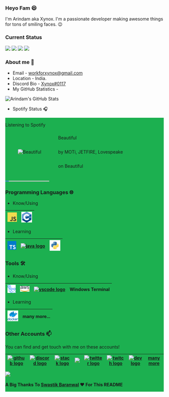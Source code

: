 ### Heyo Fam 😄

I'm Arindam aka Xynox. I'm a passionate developer making awesome things for tons of smiling faces. 😉

### Current Status 

![](https://img.shields.io/endpoint?label=currently&url=https://dev.discordprofiles.me/api/badge/status/621764740573560842?simple=true) ![](https://img.shields.io/endpoint?url=https://dev.discordprofiles.me/api/badge/playing/621764740573560842?vscode=false) ![](https://img.shields.io/endpoint?url=https://dev.discordprofiles.me/api/badge/vscode/621764740573560842) ![](https://api.spotify.com/v1/users/zrei8evwinfjy9d27fjon68hh)

### About me 👨‍


- Email - workforxynox@gmail.com
- Location - India.
- Discord Bio - [Xynox#0117](https://discord.bio/p/xynox) 
- My GitHub Statistics -

![Arindam's GitHub Stats](https://github-readme-stats.vercel.app/api?username=XynoxTheDev&hide=["stars"]&show_icons=true)

- Spotify Status 🎧 

</figure>
</div>
<div id="presence_spotify" class="box is-size-6" style='display: inline-block; background: #1cb050; min-width: 300px; vertical-align: bottom'>
<p class="is-uppercase is-size-7 has-text-weight-bold" style="margin-bottom: .75em">Listening to Spotify</p>
<div style="margin-bottom: .75em">
<figure class="image is-64x64" style="display: inline-grid; vertical-align: middle; cursor: default" data-tooltip="Beautiful">
 <img style="border-radius: 4px" src="https://i.scdn.co/image/ab67616d0000b273619eee9c15b57b6bb7d6201a" alt="Beautiful">
</figure>
<div style="display: inline-grid; vertical-align: middle; margin-left: 10px">
<p class="has-text-weight-bold">Beautiful</p>
<p>by MOTi, JETFIRE, Lovespeake</p>
<p>on Beautiful</p>
</div>
</div>
<progress id="spotify_progress" style="margin-bottom: 0; height: .3rem" class="progress" value="12556" max="150000" start="1597563362452" end="1597563512452"></progress>
<script type="9a99289dfb20f87d955462c7-text/javascript">
                      window.barInterval = null;
                      const bar = document.getElementById("spotify_progress");
                      window.barInterval = setInterval(() => {
                        if (bar == null || !bar.getAttribute("start") || !bar.getAttribute("end")) {
                          clearInterval(window.barInterval);
                          delete window.barInterval;
                        }
                        bar.value = Date.now() - parseInt(bar.getAttribute("start"));
                        if (((parseInt(bar.getAttribute("end")) - Date.now()) <= 0)) {
                          clearInterval(window.barInterval);
                          delete window.barInterval;
                        }
                      }, 1000);
                    </script>

### Programming Languages 🌐

- Know/Using

| [<img src="https://raw.githubusercontent.com/github/explore/80688e429a7d4ef2fca1e82350fe8e3517d3494d/topics/javascript/javascript.png" alt="js logo" width="30">](https://developer.mozilla.org/en-US/docs/Web/JavaScript)   | [<img src="https://raw.githubusercontent.com/github/explore/80688e429a7d4ef2fca1e82350fe8e3517d3494d/topics/cpp/cpp.png" alt="cpp logo" width="34">](https://isocpp.org/)  |  
|---|---|

- Learning

 | [<img src="https://raw.githubusercontent.com/github/explore/80688e429a7d4ef2fca1e82350fe8e3517d3494d/topics/typescript/typescript.png" alt="ts logo" width="28">](https://www.typescriptlang.org/) |  [<img src="https://cdn.discordapp.com/emojis/230394175080628234.png?v=1" alt="java logo" width="34">](https://www.java.com/)| [<img src="https://raw.githubusercontent.com/github/explore/80688e429a7d4ef2fca1e82350fe8e3517d3494d/topics/python/python.png" alt="python logo" width="34">](https://www.python.org/)
|---|---|---|

### Tools 🛠️

- Know/Using

| [<img src="https://raw.githubusercontent.com/Delta456/Delta456/master/img/actions.png" alt="actions logo" width="26">](https://github.com/features/actions) | [<img src="https://raw.githubusercontent.com/Delta456/Delta456/master/img/aws.png" alt="aws logo" width="30">](https://aws.amazon.com/) | [<img src="https://raw.githubusercontent.com/Delta456/Delta456/master/img/vscode.png" alt="vscode logo" width="28">](https://code.visualstudio.com/)| Windows Terminal
|---|---|---|---|

- Learning

| [<img src="https://raw.githubusercontent.com/github/explore/80688e429a7d4ef2fca1e82350fe8e3517d3494d/topics/docker/docker.png" alt="docker logo" width="34">](https://www.docker.com/) | many more...
|---|---|

### Other Accounts 📫

You can find and get touch with me on these accounts!

| [<img src="https://cdn.discordapp.com/attachments/734783032829149245/735529372265742376/github.png" alt="github logo" width="34">](https://github.com/XynoxTheDev) | [<img src="https://cdn.discordapp.com/attachments/734783680366641314/735153539814522943/discord.png" alt="discord logo" width="34">](https://discord.gg/AxXkddX) | [<img src="https://cdn.discordapp.com/attachments/734783680366641314/735153538690449408/youtube.png" alt="stack logo" width="28">](https://www.youtube.com/channel/UCLAiaWy_tuhP8jEwp7iA4FA)  | [<img src="https://cdn.discordapp.com/attachments/711225617206476920/735528211588448337/instagram.jpg" width="24">](https://www.instagram.com/xynoxthedev/) | [<img src="https://cdn.discordapp.com/attachments/734783032829149245/735529330163056681/twitter.png" alt="twitter logo" width="38">](https://twitter.com/Arindamz03) | [<img src="https://cdn.discordapp.com/attachments/734783680366641314/735153536400228432/twitch.png" alt="twitch logo" width="24">](https://www.twitch.tv/xynox03) | [<img src="https://raw.githubusercontent.com/Delta456/Delta456/master/img/dev.png" alt="dev logo" width="24">](https://dev.to/xynox03) | [many more](https://linktr.ee/ig_xynox)
|---|---|---|---|---|---|---|---|

[<img src="https://cdn.discordapp.com/attachments/638624243390611466/735122949832704040/xynox-banner.png">](https://github.com/XynoxTheDev/)

**A Big Thanks To [Swastik Baranwal](https://github.com/Delta456) ❤️ For This README**
